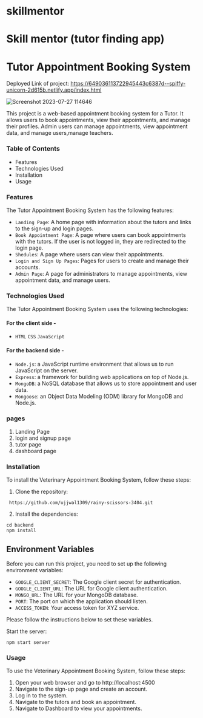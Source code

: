 # skillmentor
# Skill mentor  (tutor finding app)

# Tutor Appointment Booking System
Deployed Link of project: https://649036113722945443c6387d--spiffy-unicorn-2d615b.netlify.app/index.html

![Screenshot 2023-07-27 114646](https://github.com/ujjwal1309/Skill_Mentor/assets/113464291/2b6ea86d-ec17-404f-bc6f-3a5430fd6b2f)




This project is a web-based appointment booking system for a Tutor. It allows users to book appointments, view their appointments, and manage their profiles. Admin users can manage appointments, view appointment data, and manage users,manage teachers.

### Table of Contents
- Features
- Technologies Used
- Installation
- Usage

### Features
The Tutor Appointment Booking System has the following features:

- `Landing Page`: A home page with information about the tutors and links to the sign-up and login pages.
- `Book Appointment Page`: A page where users can book appointments with the tutors. If the user is not logged in, they are redirected to the login page.
- `Shedules`: A page where users can view their appointments.
- `Login and Sign Up Pages`: Pages for users to create and manage their accounts.
- `Admin Page`: A page for administrators to manage appointments, view appointment data, and manage users.

### Technologies Used
The Tutor Appointment Booking System uses the following technologies:

#### For the client side -
- `HTML` `CSS` `JavaScript` 

#### For the backend side -
- `Node.js`: a JavaScript runtime environment that allows us to run JavaScript on the server.
- `Express`: a framework for building web applications on top of Node.js.
- `MongoDB`: a NoSQL database that allows us to store appointment and user data.
- `Mongoose`: an Object Data Modeling (ODM) library for MongoDB and Node.js.


### pages

1. Landing Page
2. login and signup page
3. tutor page 
4. dashboard page

### Installation
To install the Veterinary Appointment Booking System, follow these steps:

1. Clone the repository:
```
 https://github.com/ujjwal1309/rainy-scissors-3404.git
```

2. Install the dependencies:
```
cd backend
npm install
```

## Environment Variables

Before you can run this project, you need to set up the following environment variables:

- `GOOGLE_CLIENT_SECRET`: The Google client secret for authentication.
- `GOOGLE_CLIENT_URL`: The URL for Google client authentication.
- `MONGO_URL`: The URL for your MongoDB database.
- `PORT`: The port on which the application should listen.
- `ACCESS_TOKEN`: Your access token for XYZ service.

Please follow the instructions below to set these variables.


Start the server:
```
npm start server
```

### Usage
To use the Veterinary Appointment Booking System, follow these steps:

1. Open your web browser and go to http://localhost:4500
2. Navigate to the sign-up page and create an account.
3. Log in to the system.
4. Navigate to the tutors and book an appointment.
5. Navigate to Dashboard to view your appointments.

